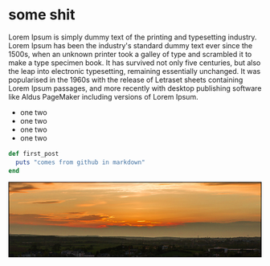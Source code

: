 # some shit

Lorem Ipsum is simply dummy text of the printing and typesetting industry. Lorem Ipsum has been the industry's standard dummy text ever since the 1500s, when an unknown printer took a galley of type and scrambled it to make a type specimen book. It has survived not only five centuries, but also the leap into electronic typesetting, remaining essentially unchanged. It was popularised in the 1960s with the release of Letraset sheets containing Lorem Ipsum passages, and more recently with desktop publishing software like Aldus PageMaker including versions of Lorem Ipsum.

* one two
* one two
* one two
* one two

```ruby
def first_post
  puts "comes from github in markdown"
end
```

<script src="https://gist.github.com/4505639.js?file=macroBuild.scala" type="text/javascript"></script>

![image to check](https://raw.githubusercontent.com/viktornonov/blog-posts/master/yo-yo/subset.jpg)

